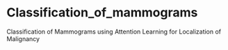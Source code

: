 # Classification_of_mammograms
Classification of Mammograms using Attention Learning for Localization of Malignancy
